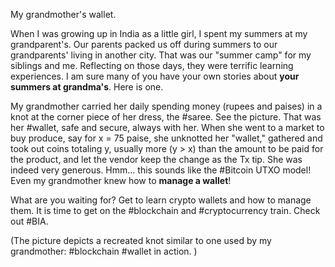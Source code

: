 
My grandmother's wallet.

When I was growing up in India as a little girl, I spent my summers at my grandparent's.  Our parents packed us off during summers to our grandparents' living in another city. That was our "summer camp" for my siblings and me. Reflecting on those days, they were terrific learning experiences. I am sure many of you have your own stories about **your summers at grandma's**. Here is one.

My grandmother carried her daily spending money (rupees and paises) in a knot at the corner piece of her dress, the #saree. See the picture. That was her #wallet, safe and secure, always with her. When she went to a market to buy produce, say for x = 75 paise, she unknotted her "wallet," gathered and took out coins totaling y, usually more (y > x) than the amount to be paid for the product, and let the vendor keep the change as the Tx tip. She was indeed very generous. Hmm... this sounds like the #Bitcoin UTXO model! Even my grandmother knew how to **manage a wallet**! 

What are you waiting for? Get to learn crypto wallets and how to manage them. It is time to get on the #blockchain and #cryptocurrency train. Check out #BIA.

(The picture depicts a recreated knot similar to one used by my grandmother: #blockchain #wallet in action. )
